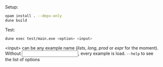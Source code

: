 Setup:
```sh
opam install . --deps-only
dune build
```

Test:
```sh
dune exec test/main.exe <option> <input>
```
\<input\> can be any example name (*lists*, *long*, *prod* or *expr* for the moment). Without <input>, every example is load.
`--help` to see the list of options
